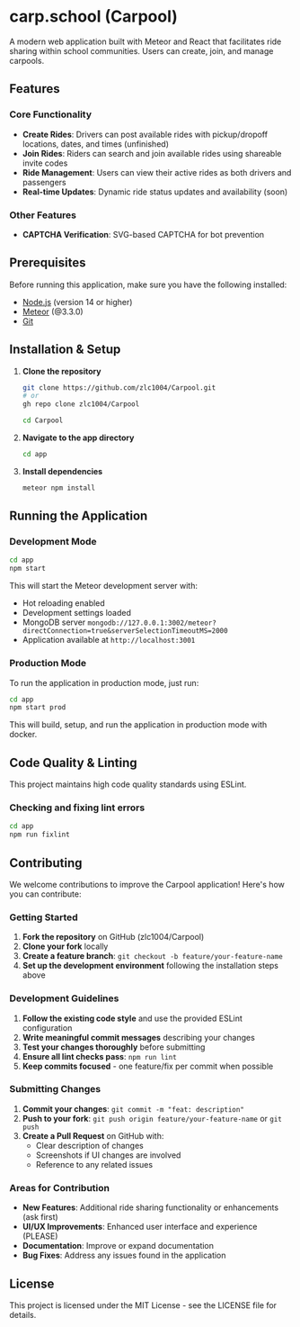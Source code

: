 # carp.school (Carpool)

A modern web application built with Meteor and React that facilitates ride sharing within school communities. Users can create, join, and manage carpools.

## Features

### Core Functionality

- **Create Rides**: Drivers can post available rides with pickup/dropoff locations, dates, and times (unfinished)
- **Join Rides**: Riders can search and join available rides using shareable invite codes
- **Ride Management**: Users can view their active rides as both drivers and passengers
- **Real-time Updates**: Dynamic ride status updates and availability (soon)

### Other Features

- **CAPTCHA Verification**: SVG-based CAPTCHA for bot prevention

## Prerequisites

Before running this application, make sure you have the following installed:

- [Node.js](https://nodejs.org/) (version 14 or higher)
- [Meteor](https://www.meteor.com/install) (@3.3.0)
- [Git](https://git-scm.com/downloads)

## Installation & Setup

1. **Clone the repository**

   ```bash
   git clone https://github.com/zlc1004/Carpool.git
   # or
   gh repo clone zlc1004/Carpool

   cd Carpool
   ```

2. **Navigate to the app directory**

   ```bash
   cd app
   ```

3. **Install dependencies**

   ```bash
   meteor npm install
   ```

## Running the Application

### Development Mode

```bash
cd app
npm start
```

This will start the Meteor development server with:

- Hot reloading enabled
- Development settings loaded
- MongoDB server `mongodb://127.0.0.1:3002/meteor?directConnection=true&serverSelectionTimeoutMS=2000`
- Application available at `http://localhost:3001`

### Production Mode

To run the application in production mode, just run:

```bash
cd app
npm start prod
```

This will build, setup, and run the application in production mode with docker.

## Code Quality & Linting

This project maintains high code quality standards using ESLint.

### Checking and fixing lint errors

```bash
cd app
npm run fixlint
```

## Contributing

We welcome contributions to improve the Carpool application! Here's how you can contribute:

### Getting Started

1. **Fork the repository** on GitHub (zlc1004/Carpool)
2. **Clone your fork** locally
3. **Create a feature branch**: `git checkout -b feature/your-feature-name`
4. **Set up the development environment** following the installation steps above

### Development Guidelines

1. **Follow the existing code style** and use the provided ESLint configuration
2. **Write meaningful commit messages** describing your changes
3. **Test your changes thoroughly** before submitting
4. **Ensure all lint checks pass**: `npm run lint`
5. **Keep commits focused** - one feature/fix per commit when possible

### Submitting Changes

1. **Commit your changes**: `git commit -m "feat: description"`
2. **Push to your fork**: `git push origin feature/your-feature-name` or `git push`
3. **Create a Pull Request** on GitHub with:
   - Clear description of changes
   - Screenshots if UI changes are involved
   - Reference to any related issues

### Areas for Contribution

- **New Features**: Additional ride sharing functionality or enhancements (ask first)
- **UI/UX Improvements**: Enhanced user interface and experience (PLEASE)
- **Documentation**: Improve or expand documentation
- **Bug Fixes**: Address any issues found in the application

## License

This project is licensed under the MIT License - see the LICENSE file for details.
